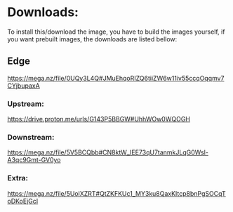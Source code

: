 # Downloads: 
To install this/download the image, you have to build the images yourself, if you want prebuilt images, the downloads are listed bellow:
## Edge
https://mega.nz/file/0UQy3L4Q#JMuEhqoRIZQ6tiiZW6w11iv55ccqOqqmv7CYjbupaxA
### Upstream: 
https://drive.proton.me/urls/G143P5BBGW#UhhWOw0WQOGH
### Downstream: 
https://mega.nz/file/5V5BCQbb#CN8ktW_IEE73qU7tanmkJLqG0Wsl-A3qc9Gmt-GV0yo
### Extra:
https://mega.nz/file/5UolXZRT#QtZKFKUc1_MY3ku8QaxKItcp8bnPgSOCqToDKoEjGcI